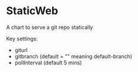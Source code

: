 # StaticWeb

A chart to serve a git repo statically

Key settings:
- giturl
- gitbranch  (default = "" meaning default-branch)
- pollInterval  (default 5 mins)
